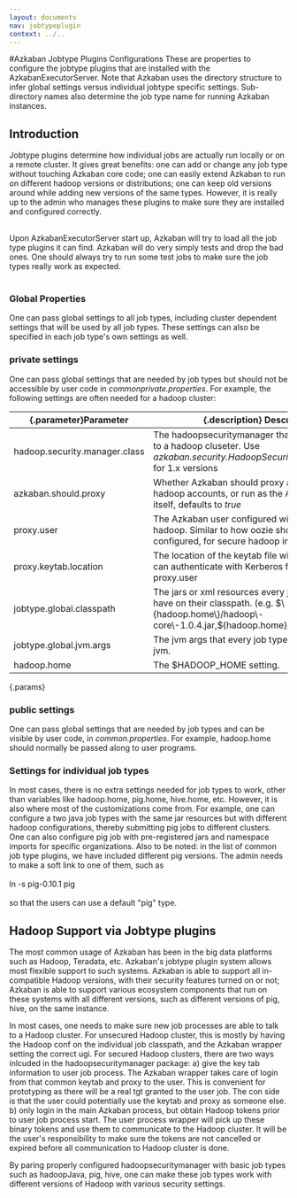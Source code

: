 ```yaml
---
layout: documents
nav: jobtypeplugin
context: ../..
---
```

#Azkaban Jobtype Plugins Configurations
These are properties to configure the jobtype plugins that are installed with the AzkabanExecutorServer. Note that Azkaban uses the directory structure to infer global settings versus individual jobtype specific settings. Sub-directory names also determine the job type name for running Azkaban instances. 

## Introduction

Jobtype plugins determine how individual jobs are actually run locally or on a remote cluster. It gives great benefits: one can add or change any job type without touching Azkaban core code; one can easily extend Azkaban to run on different hadoop versions or distributions; one can keep old versions around while adding new versions of the same types.
However, it is really up to the admin who manages these plugins to make sure they are installed and configured correctly.<br/><br/>

Upon AzkabanExecutorServer start up, Azkaban will try to load all the job type plugins it can find. Azkaban will do very simply tests and drop the bad ones. One should always try to run some test jobs to make sure the job types really work as expected.
<br/><br/>

### Global Properties

One can pass global settings to all job types, including cluster dependent settings that will be used by all job types.
These settings can also be specified in each job type's own settings as well.

### private settings
One can pass global settings that are needed by job types but should not be accessible by user code in _commonprivate.properties_. For example, the following settings are often needed for a hadoop cluster:

|{.parameter}Parameter			|{.description} Description                                                                                       							|
|-------------------------------|-------------------------------------------------------------------------------------------------------------------------------------------|
|hadoop.security.manager.class 	| The hadoopsecuritymanager that handles talking to a hadoop cluseter. Use _azkaban.security.HadoopSecurityManager\_H\_1\_0_ for 1.x versions 	|
|azkaban.should.proxy       	| Whether Azkaban should proxy as individual user hadoop accounts, or run as the Azkaban user itself, defaults to _true_ 					|
|proxy.user      				| The Azkaban user configured with kerberos and hadoop. Similar to how oozie should be configured, for secure hadoop installations 		 	|
|proxy.keytab.location  		| The location of the keytab file with which Azkaban can authenticate with Kerberos for the specified proxy.user                            |
|jobtype.global.classpath    	| The jars or xml resources every job type should have on their classpath. (e.g. $\{hadoop.home\}/hadoop\-core\-1.0.4.jar,$\{hadoop.home\}/conf)|
|jobtype.global.jvm.args 		| The jvm args that every job type should have to jvm.       																				|
|hadoop.home 					| The $HADOOP_HOME setting.      																											|
{.params}

### public settings
One can pass global settings that are needed by job types and can be visible by user code, in _common.properties_. For example, hadoop.home should normally be passed along to user programs.

### Settings for individual job types
In most cases, there is no extra settings needed for job types to work, other than variables like hadoop.home, pig.home, hive.home, etc.
However, it is also where most of the customizations come from.
For example, one can configure a two java job types with the same jar resources but with different hadoop configurations, thereby submitting pig jobs to different clusters.
One can also configure pig job with pre-registered jars and namespace imports for specific organizations.
Also to be noted: in the list of common job type plugins, we have included different pig versions. The admin needs to make a soft link to one of them, such as<br/><br/>
ln -s pig-0.10.1 pig<br/><br/>
so that the users can use a default "pig" type.

## Hadoop Support via Jobtype plugins
The most common usage of Azkaban has been in the big data platforms such as Hadoop, Teradata, etc. Azkaban's jobtype plugin system allows most flexible support to such systems. Azkaban is able to support all in-compatible Hadoop versions, with their security features turned on or not; Azkaban is able to support various ecosystem components that run on these systems with all different versions, such as different versions of pig, hive, on the same instance.

In most cases, one needs to make sure new job processes are able to talk to a Hadoop cluster. 
For unsecured Hadoop cluster, this is mostly by having the Hadoop conf on the individual job classpath, and the Azkaban wrapper setting the correct ugi. 
For secured Hadoop clusters, there are two ways inlcuded in the hadoopsecuritymanager package: 
a) give the key tab information to user job process. The Azkaban wrapper takes care of login from that common keytab and proxy to the user. This is convenient for prototyping as there will be a real tgt granted to the user job. The con side is that the user could potentially use the keytab and proxy as someone else.
b) only login in the main Azkaban process, but obtain Hadoop tokens prior to user job process start. The user process wrapper will pick up these binary tokens and use them to communicate to the Hadoop cluster. It will be the user's responsibility to make sure the tokens are not cancelled or expired before all communication to Hadoop cluster is done.

By paring properly configured hadoopsecuritymanager with basic job types such as hadoopJava, pig, hive, one can make these job types work with different versions of Hadoop with various security settings.
